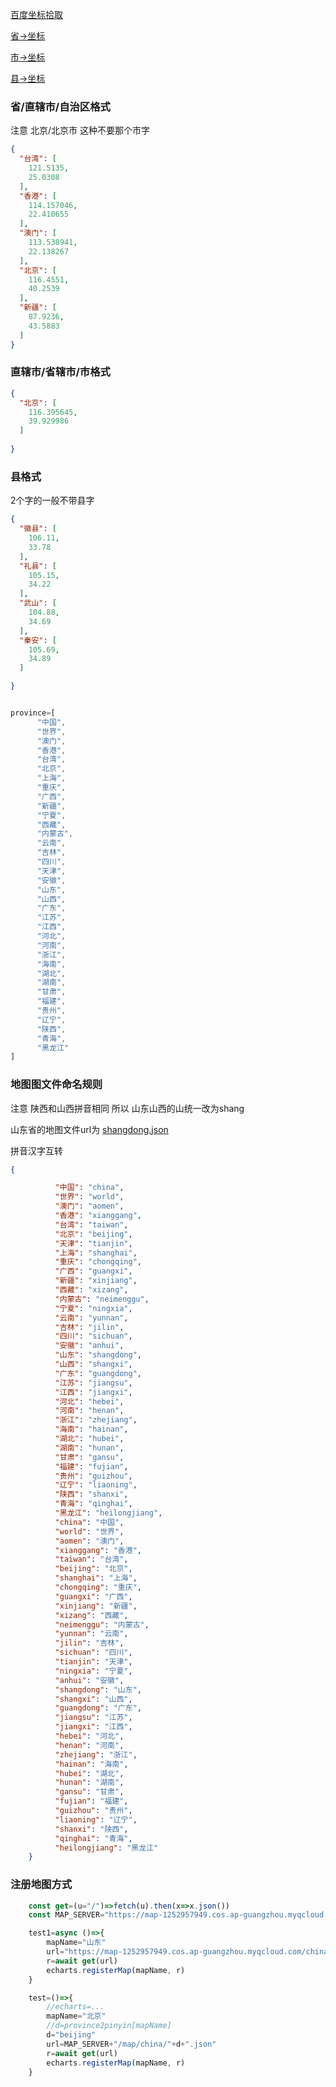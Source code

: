 [百度坐标拾取](http://api.map.baidu.com/lbsapi/getpoint/index.html)

[省->坐标](https://map-1252957949.cos.ap-guangzhou.myqcloud.com/geo/province.json "")

[市->坐标](https://map-1252957949.cos.ap-guangzhou.myqcloud.com/geo/city.json "")

[县->坐标](https://map-1252957949.cos.ap-guangzhou.myqcloud.com/geo/country.json "")


### 省/直辖市/自治区格式

注意 北京/北京市 这种不要那个市字

```json
{
  "台湾": [
    121.5135,
    25.0308
  ],
  "香港": [
    114.157046,
    22.410655
  ],
  "澳门": [
    113.538941,
    22.138267
  ],
  "北京": [
    116.4551,
    40.2539
  ],
  "新疆": [
    87.9236,
    43.5883
  ]
}


```

### 直辖市/省辖市/市格式

```json
{
  "北京": [
    116.395645,
    39.929986
  ]
  
}
```

### 县格式

2个字的一般不带县字

```json
{
  "徽县": [
    106.11,
    33.78
  ],
  "礼县": [
    105.15,
    34.22
  ],
  "武山": [
    104.88,
    34.69
  ],
  "秦安": [
    105.69,
    34.89
  ]

}

```

```javascript

province=[
      "中国",
      "世界",
      "澳门",
      "香港",
      "台湾",
      "北京",
      "上海",
      "重庆",
      "广西",
      "新疆",
      "宁夏",
      "西藏",
      "内蒙古",
      "云南",
      "吉林",
      "四川",
      "天津",
      "安徽",
      "山东",
      "山西",
      "广东",
      "江苏",
      "江西",
      "河北",
      "河南",
      "浙江",
      "海南",
      "湖北",
      "湖南",
      "甘肃",
      "福建",
      "贵州",
      "辽宁",
      "陕西",
      "青海",
      "黑龙江"
]

```


### 地图图文件命名规则


注意 陕西和山西拼音相同
所以 山东山西的山统一改为shang

山东省的地图文件url为 [shangdong.json](https://map-1252957949.cos.ap-guangzhou.myqcloud.com/china/shangdong.json)

拼音汉字互转

```json
{

          "中国": "china",
          "世界": "world",
          "澳门": "aomen",
          "香港": "xianggang",
          "台湾": "taiwan",
          "北京": "beijing",
          "天津": "tianjin",
          "上海": "shanghai",
          "重庆": "chongqing",
          "广西": "guangxi",
          "新疆": "xinjiang",
          "西藏": "xizang",
          "内蒙古": "neimenggu",
          "宁夏": "ningxia",
          "云南": "yunnan",
          "吉林": "jilin",
          "四川": "sichuan",
          "安徽": "anhui",
          "山东": "shangdong",
          "山西": "shangxi",
          "广东": "guangdong",
          "江苏": "jiangsu",
          "江西": "jiangxi",
          "河北": "hebei",
          "河南": "henan",
          "浙江": "zhejiang",
          "海南": "hainan",
          "湖北": "hubei",
          "湖南": "hunan",
          "甘肃": "gansu",
          "福建": "fujian",
          "贵州": "guizhou",
          "辽宁": "liaoning",
          "陕西": "shanxi",
          "青海": "qinghai",
          "黑龙江": "heilongjiang",
          "china": "中国",
          "world": "世界",
          "aomen": "澳门",
          "xianggang": "香港",
          "taiwan": "台湾",
          "beijing": "北京",
          "shanghai": "上海",
          "chongqing": "重庆",
          "guangxi": "广西",
          "xinjiang": "新疆",
          "xizang": "西藏",
          "neimenggu": "内蒙古",
          "yunnan": "云南",
          "jilin": "吉林",
          "sichuan": "四川",
          "tianjin": "天津",
          "ningxia": "宁夏",
          "anhui": "安徽",
          "shangdong": "山东",
          "shangxi": "山西",
          "guangdong": "广东",
          "jiangsu": "江苏",
          "jiangxi": "江西",
          "hebei": "河北",
          "henan": "河南",
          "zhejiang": "浙江",
          "hainan": "海南",
          "hubei": "湖北",
          "hunan": "湖南",
          "gansu": "甘肃",
          "fujian": "福建",
          "guizhou": "贵州",
          "liaoning": "辽宁",
          "shanxi": "陕西",
          "qinghai": "青海",
          "heilongjiang": "黑龙江"
    }

```


### 注册地图方式

```javascript
    const get=(u="/")=>fetch(u).then(x=>x.json())
    const MAP_SERVER="https://map-1252957949.cos.ap-guangzhou.myqcloud.com"

    test1=async ()=>{
        mapName="山东"
        url="https://map-1252957949.cos.ap-guangzhou.myqcloud.com/china/shangdong.json"
        r=await get(url)
        echarts.registerMap(mapName, r)
    }

    test=()=>{
        //echarts=...
        mapName="北京"
        //d=province2pinyin[mapName]
        d="beijing"
        url=MAP_SERVER+"/map/china/"+d+".json"
        r=await get(url)
        echarts.registerMap(mapName, r)
    }

```
